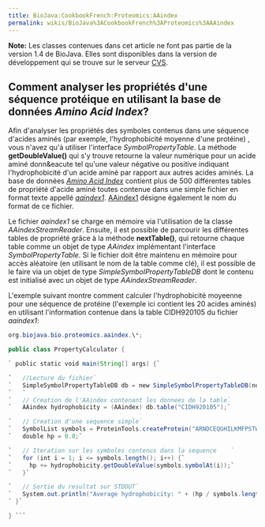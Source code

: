 ```yaml
---
title: BioJava:CookbookFrench:Proteomics:AAindex
permalink: wikis/BioJava%3ACookbookFrench%3AProteomics%3AAAindex
---
```


**Note:** Les classes contenues dans cet article ne font pas partie de
la version 1.4 de BioJava. Elles sont disponibles dans la version de
développement qui se trouve sur le serveur
[CVS](http://cvs.biojava.org).

Comment analyser les propriétés d'une séquence protéique en utilisant la base de données *Amino Acid Index*?
------------------------------------------------------------------------------------------------------------

Afin d'analyser les propriétés des symboles contenus dans une séquence
d'acides aminés (par exemple, l'hydrophobicité moyenne d'une protéine) ,
vous n'avez qu'à utiliser l'interface *SymbolPropertyTable*. La méthode
**getDoubleValue()** qui s'y trouve retourne la valeur numérique pour un
acide aminé donn&eacute tel qu'une valeur négative ou positive indiquant
l'hydrophobicité d'un acide aminé par rapport aux autres acides aminés.
La base de données [*Amino Acid
Index*](http://www.genome.ad.jp/dbget/aaindex.html) contient plus de 500
différentes tables de propriété d'acide aminé toutes contenue dans une
simple fichier en format texte appellé
[*aaindex1*](ftp://ftp.genome.ad.jp/pub/db/genomenet/aaindex/aaindex1).
[AAindex1](http://www.genome.jp/dbget-bin/show_man?aaindex) désigne
également le nom du format de ce fichier.

Le fichier *aaindex1* se charge en mémoire via l'utilisation de la
classe *AAindexStreamReader*. Ensuite, il est possible de parcourir les
différentes tables de propriété grâce à la méthode **nextTable()**, qui
retourne chaque table comme un objet de type *AAindex* implémentant
l'interface *SymbolPropertyTable*. Si le fichier doit être maintenu en
mémoire pour accès aléatoire (en utilisant le nom de la table comme
clé), il est possible de le faire via un objet de type
*SimpleSymbolPropertyTableDB* dont le contenu est initialisé avec un
objet de type *AAindexStreamReader*.

L'exemple suivant montre comment calculer l'hydrophobicité moyeenne pour
une séquence de protéine (l'exemple ici contient les 20 acides aminés)
en utilisant l'information contenue dans la table CIDH920105 du fichier
*aaindex1*:

```java import org.biojava.seq.\*; import org.biojava.symbol.\*; import
org.biojava.bio.proteomics.aaindex.\*;

public class PropertyCalculator {

` public static void main(String[] args) {`

`   //Lecture du fichier`  
`   SimpleSymbolPropertyTableDB db = new SimpleSymbolPropertyTableDB(new AAindexStreamReader(new FileReader("aaindex1")));`  
`   `  
`   // Creation de l'AAindex contenant les donnees de la table`  
`   AAindex hydrophobicity = (AAindex) db.table("CIDH920105");`

`   // Creation d'une sequence simple`  
`   SymbolList symbols = ProteinTools.createProtein("ARNDCEQGHILKMFPSTWYV");`  
`   double hp = 0.0;`

`   // Iteration sur les symboles contenus dans la sequence    `  
`   for (int i = 1; i <= symbols.length(); i++) {`  
`     hp += hydrophobicity.getDoubleValue(symbols.symbolAt(i));`  
`   }`

`   // Sortie du resultat sur STDOUT`  
`   System.out.println("Average hydrophobicity: " + (hp / symbols.length()));`  
` }`

} ```
